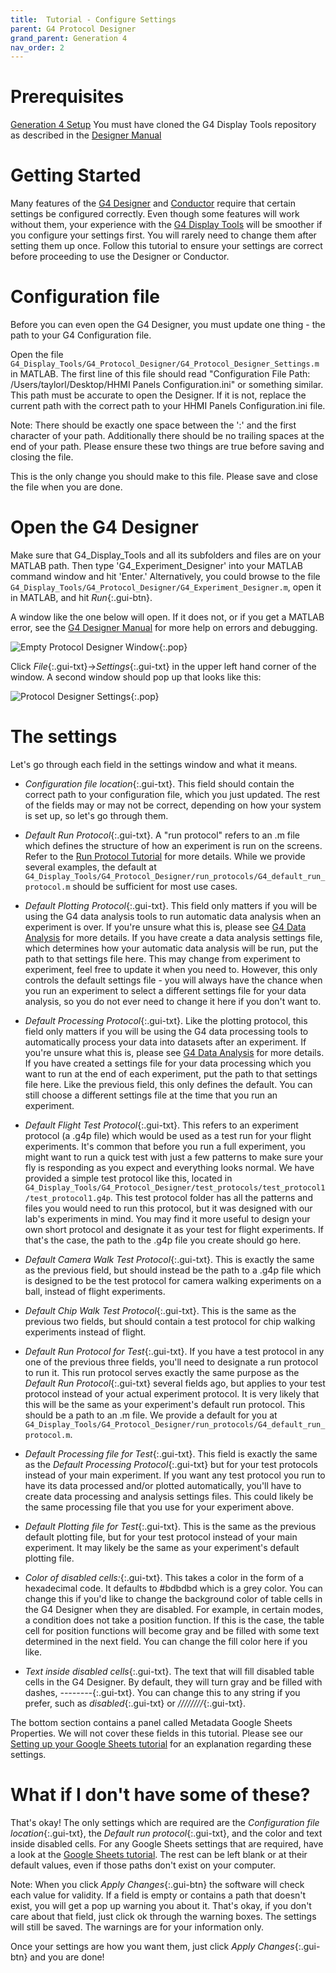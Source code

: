 ```yaml
---
title:  Tutorial - Configure Settings
parent: G4 Protocol Designer
grand_parent: Generation 4
nav_order: 2
---
```


# Prerequisites

[Generation 4 Setup](G4_Software_Setup.md)
You must have cloned the G4 Display Tools repository as described in the [Designer Manual](G4_Designer_Manual.md)

# Getting Started

Many features of the [G4 Designer](G4_Designer_Manual.md) and [Conductor](G4_Conductor_Manual.md) require that certain settings be configured correctly. Even though some features will work without them, your experience with the [G4 Display Tools](gs_data-handling-overview.md) will be smoother if you configure your settings first. You will rarely need to change them after setting them up once. Follow this tutorial to ensure your settings are correct before proceeding to use the Designer or Conductor.

# Configuration file

Before you can even open the G4 Designer, you must update one thing - the path to your G4 Configuration file.

Open the file `G4_Display_Tools/G4_Protocol_Designer/G4_Protocol_Designer_Settings.m` in MATLAB. The first line of this file should read "Configuration File Path: /Users/taylorl/Desktop/HHMI Panels Configuration.ini" or something similar. This path must be accurate to open the Designer. If it is not, replace the current path with the correct path to your HHMI Panels Configuration.ini file.

Note: There should be exactly one space between the ':' and the first character of your path. Additionally there should be no trailing spaces at the end of your path. Please ensure these two things are true before saving and closing the file.

This is the only change you should make to this file. Please save and close the file when you are done.

# Open the G4 Designer

Make sure that G4_Display_Tools and all its subfolders and files are on your MATLAB path. Then type 'G4_Experiment_Designer' into your MATLAB command window and hit 'Enter.' Alternatively, you could browse to the file `G4_Display_Tools/G4_Protocol_Designer/G4_Experiment_Designer.m`, open it in MATLAB, and hit *Run*{:.gui-btn}.

A window like the one below will open. If it does not, or if you get a MATLAB error, see the [G4 Designer Manual](G4_Designer_Manual.md) for more help on errors and debugging.

![Empty Protocol Designer Window](assets/protocol-designer_empty.png){:.pop}

Click *File*{:.gui-txt}->*Settings*{:.gui-txt} in the upper left hand corner of the window. A second window should pop up that looks like this:

![Protocol Designer Settings](assets/protocol-designer_settings.png){:.pop}

# The settings

Let's go through each field in the settings window and what it means.

- *Configuration file location*{:.gui-txt}. This field should contain the correct path to your configuration file, which you just updated. The rest of the fields may or may not be correct, depending on how your system is set up, so let's go through them.

- *Default Run Protocol*{:.gui-txt}. A "run protocol" refers to an .m file which defines the structure of how an experiment is run on the screens. Refer to the [Run Protocol Tutorial](tut_cond_run-protocol.md) for more details. While we provide several examples, the default at `G4_Display_Tools/G4_Protocol_Designer/run_protocols/G4_default_run_protocol.m` should be sufficient for most use cases.

- *Default Plotting Protocol*{:.gui-txt}. This field only matters if you will be using the G4 data analysis tools to run automatic data analysis when an experiment is over. If you're unsure what this is, please see [G4 Data Analysis](Data_analysis_documentation.md) for more details. If you have create a data analysis settings file, which determines how your automatic data analysis will be run, put the path to that settings file here. This may change from experiment to experiment, feel free to update it when you need to. However, this only controls the default settings file - you will always have the chance when you run an experiment to select a different settings file for your data analysis, so you do not ever need to change it here if you don't want to.
  
- *Default Processing Protocol*{:.gui-txt}. Like the plotting protocol, this field only matters if you will be using the G4 data processing tools to automatically process your data into datasets after an experiment. If you're unsure what this is, please see [G4 Data Analysis](Data_analysis_documentation.md) for more details. If you have created a settings file for your data processing which you want to run at the end of each experiment, put the path to that settings file here. Like the previous field, this only defines the default. You can still choose a different settings file at the time that you run an experiment.

- *Default Flight Test Protocol*{:.gui-txt}. This refers to an experiment protocol (a .g4p file) which would be used as a test run for your flight experiments. It's common that before you run a full experiment, you might want to run a quick test with just a few patterns to make sure your fly is responding as you expect and everything looks normal. We have provided a simple test protocol like this, located in `G4_Display_Tools/G4_Protocol_Designer/test_protocols/test_protocol1/test_protocol1.g4p`. This test protocol folder has all the patterns and files you would need to run this protocol, but it was designed with our lab's experiments in mind. You may find it more useful to design your own short protocol and designate it as your test for flight experiments. If that's the case, the path to the .g4p file you create should go here.

- *Default Camera Walk Test Protocol*{:.gui-txt}. This is exactly the same as the previous field, but should instead be the path to a .g4p file which is designed to be the test protocol for camera walking experiments on a ball, instead of flight experiments.

- *Default Chip Walk Test Protocol*{:.gui-txt}. This is the same as the previous two fields, but should contain a test protocol for chip walking experiments instead of flight.

- *Default Run Protocol for Test*{:.gui-txt}. If you have a test protocol in any one of the previous three fields, you'll need to designate a run protocol to run it. This run protocol serves exactly the same purpose as the *Default Run Protocol*{:.gui-txt} several fields ago, but applies to your test protocol instead of your actual experiment protocol. It is very likely that this will be the same as your experiment's default run protocol. This should be a path to an .m file. We provide a default for you at `G4_Display_Tools/G4_Protocol_Designer/run_protocols/G4_default_run_protocol.m`.
  
- *Default Processing file for Test*{:.gui-txt}. This field is exactly the same as the *Default Processing Protocol*{:.gui-txt} but for your test protocols instead of your main experiment. If you want any test protocol you run to have its data processed and/or plotted automatically, you'll have to create data processing and analysis settings files. This could likely be the same processing file that you use for your experiment above.

- *Default Plotting file for Test*{:.gui-txt}. This is the same as the previous default plotting file, but for your test protocol instead of your main experiment. It may likely be the same as your experiment's default plotting file.

- *Color of disabled cells:*{:.gui-txt}. This takes a color in the form of a hexadecimal code. It defaults to #bdbdbd which is a grey color. You can change this if you'd like to change the background color of table cells in the G4 Designer when they are disabled. For example, in certain modes, a condition does not take a position function. If this is the case, the table cell for position functions will become gray and be filled with some text determined in the next field. You can change the fill color here if you like.

- *Text inside disabled cells*{:.gui-txt}. The text that will fill disabled table cells in the G4 Designer. By default, they will turn gray and be filled with dashes, *--------*{:.gui-txt}. You can change this to any string if you prefer, such as *disabled*{:.gui-txt} or *////////*{:.gui-txt}.

The bottom section contains a panel called Metadata Google Sheets Properties. We will not cover these fields in this tutorial. Please see our [Setting up your Google Sheets tutorial](tut_prot_googlesheets-settings.md) for an explanation regarding these settings.

# What if I don't have some of these?

That's okay! The only settings which are required are the *Configuration file location*{:.gui-txt}, the *Default run protocol*{:.gui-txt}, and the color and text inside disabled cells. For any Google Sheets settings that are required, have a look at the [Google Sheets tutorial](tut_prot_googlesheets_settings.md). The rest can be left blank or at their default values, even if those paths don't exist on your computer.

Note: When you click *Apply Changes*{:.gui-btn} the software will check each value for validity. If a field is empty or contains a path that doesn't exist, you will get a pop up warning you about it. That's okay, if you don't care about that field, just click ok through the warning boxes. The settings will still be saved. The warnings are for your information only.

Once your settings are how you want them, just click *Apply Changes*{:.gui-btn} and you are done!
